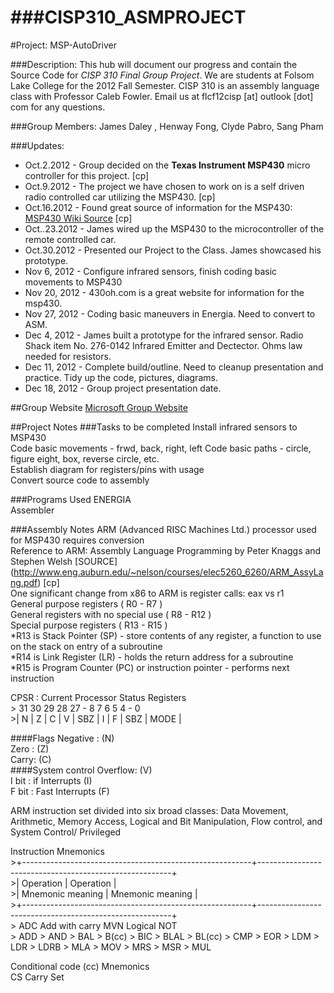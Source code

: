 ###CISP310_ASMPROJECT
==================

#Project: MSP-AutoDriver

###Description:
This hub will document our progress and contain the Source Code for *CISP 310 Final Group Project*.
We are students at Folsom Lake College for the 2012 Fall Semester. CISP 310 is an assembly language class
with Professor Caleb Fowler. Email us at flcf12cisp [at] outlook [dot] com for any questions.

###Group Members: 
James Daley , Henway Fong, Clyde Pabro, Sang Pham

###Updates:
* Oct.2.2012 - Group decided on the **Texas Instrument MSP430** micro controller for this project. [cp] 
* Oct.9.2012 - The project we have chosen to work on is a self driven radio controlled car utilizing the MSP430. [cp]
* Oct.16.2012 - Found great source of information for the MSP430: [MSP430 Wiki Source](http://processors.wiki.ti.com/index.php/MSP430_LaunchPad_%28MSP-EXP430G2%29)  [cp]
* Oct..23.2012 - James wired up the MSP430 to the microcontroller of the remote controlled car.
* Oct.30.2012 - Presented our Project to the Class. James showcased his prototype.
* Nov 6, 2012 - Configure infrared sensors, finish coding basic movements to MSP430
* Nov 20, 2012 - 430oh.com is a great website for information for the msp430.
* Nov 27, 2012 - Coding basic maneuvers in Energia. Need to convert to ASM.
* Dec 4, 2012 - James built a prototype for the infrared sensor. Radio Shack item No. 276-0142 Infrared Emitter and Dectector. Ohms law needed for resistors.
* Dec 11, 2012 - Complete build/outline. Need to cleanup presentation and practice. Tidy up the code, pictures, diagrams. 
* Dec 18, 2012 - Group project presentation date.

##Group Website
[Microsoft Group Website](https://groups.live.com/CISP310F12)

##Project Notes
###Tasks to be completed
Install infrared sensors to MSP430  
Code basic movements - frwd, back, right, left
Code basic paths - circle, figure eight, box, reverse circle, etc.  
Establish diagram for registers/pins with usage  
Convert source code to assembly  

###Programs Used
ENERGIA  
Assembler  

###Assembly Notes
ARM (Advanced RISC Machines Ltd.) processor used for MSP430 requires conversion  
Reference to ARM: Assembly Language Programming by Peter Knaggs and Stephen Welsh [SOURCE] (http://www.eng.auburn.edu/~nelson/courses/elec5260_6260/ARM_AssyLang.pdf) [cp]  
One significant change from x86 to ARM is register calls: eax vs r1  
General purpose registers ( R0 - R7 )  
General registers with no special use ( R8 - R12 )  
Special purpose registers ( R13 - R15 )  
*R13 is Stack Pointer (SP) - store contents of any register, a function to use on the stack on entry of a subroutine  
*R14 is Link Register (LR) - holds the return address for a subroutine  
*R15 is Program Counter (PC) or instruction pointer - performs next instruction  
   
CPSR : Current Processor Status Registers  
	>  31     30     29     28     27 - 8     7     6      5        4 - 0   
	>|  N   |   Z   |   C  |   V   |        SBZ         |  I   |  F  | SBZ |  MODE  |  


####Flags
Negative : (N)  
Zero : (Z)  
Carry: (C)  
####System control
Overflow: (V)   
I bit : if Interrupts (I)  
F bit : Fast Interrupts (F)  
  
ARM instruction set divided into six broad classes: Data Movement, Arithmetic, Memory Access, Logical and Bit Manipulation, Flow control, and System Control/ Privileged
  
Instruction Mnemonics  
	>+---------------------------------------------------------+--------------------------------------------------------+  
	>|   Operation                                                   |   Operation                                                 |  
	>|   Mnemonic        meaning                           |   Mnemonic               meaning                  |   
	>+---------------------------------------------------------+--------------------------------------------------------+  
	>     ADC             Add with carry                               MVN                  Logical NOT           
	>     ADD
	>     AND
	>     BAL
	>     B(cc)
	>     BIC
	>     BLAL
 	>     BL(cc)
	>     CMP
 	>     EOR
	>     LDM
	>     LDR
	>     LDRB
	>     MLA
	>     MOV
	>     MRS
	>     MSR
	>     MUL

Conditional code (cc) Mnemonics  
CS Carry Set  
 



